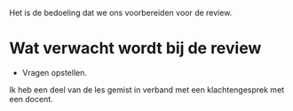 Het is de bedoeling dat we ons voorbereiden voor de review.

# Wat verwacht wordt bij de review
- Vragen opstellen.

Ik heb een deel van de les gemist in verband met een klachtengesprek met een docent.
